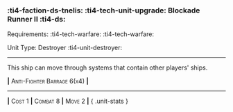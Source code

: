 ### :ti4-faction-ds-tnelis: :ti4-tech-unit-upgrade: **Blockade Runner II** :ti4-ds:

Requirements: :ti4-tech-warfare: :ti4-tech-warfare:

Unit Type: Destroyer :ti4-unit-destroyer:

---

This ship can move through systems that contain other players' ships.

__|__ <span style="font-variant:small-caps;">Anti-Fighter Barrage 6(x4)</span> __|__

---

__|__ <span style="font-variant:small-caps;">Cost 1</span> __|__ <span style="font-variant:small-caps;">Combat 8</span> __|__ <span style="font-variant:small-caps;">Move 2</span> __|__
{ .unit-stats }
